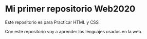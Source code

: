 # Mi primer repositorio Web2020
Este repositorio es para Practicar HTML y CSS

Con este repositorio voy a aprender los lenguajes usados en la web.